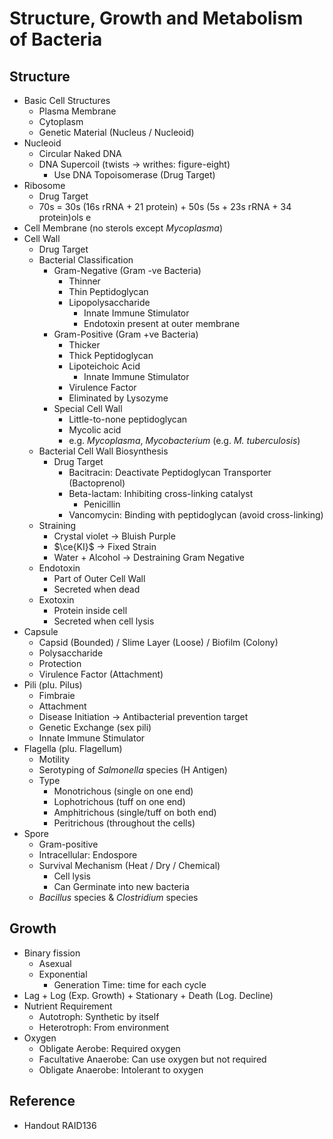 # Structure, Growth and Metabolism of Bacteria

## Structure

* Basic Cell Structures
  * Plasma Membrane
  * Cytoplasm
  * Genetic Material (Nucleus / Nucleoid)
* Nucleoid
  * Circular Naked DNA
  * DNA Supercoil (twists → writhes: figure-eight)
    * Use DNA Topoisomerase (Drug Target)
* Ribosome
  * Drug Target
  * 70s = 30s (16s rRNA + 21 protein) + 50s (5s + 23s rRNA + 34 protein)ols e
* Cell Membrane (no sterols except *Mycoplasma*)
* Cell Wall
  * Drug Target
  * Bacterial Classification
    * Gram-Negative (Gram -ve Bacteria)
      * Thinner
      * Thin Peptidoglycan
      * Lipopolysaccharide
        * Innate Immune Stimulator
        * Endotoxin present at outer membrane
    * Gram-Positive (Gram +ve Bacteria)
      * Thicker
      * Thick Peptidoglycan
      * Lipoteichoic Acid
        * Innate Immune Stimulator
      * Virulence Factor
      * Eliminated by Lysozyme
    * Special Cell Wall
      * Little-to-none peptidoglycan
      * Mycolic acid
      * e.g. *Mycoplasma*, *Mycobacterium* (e.g. *M. tuberculosis*)
  * Bacterial Cell Wall Biosynthesis
    * Drug Target
      * Bacitracin: Deactivate Peptidoglycan Transporter (Bactoprenol)
      * Beta-lactam: Inhibiting cross-linking catalyst
        * Penicillin
      * Vancomycin: Binding with peptidoglycan (avoid cross-linking)
  * Straining
    * Crystal violet → Bluish Purple
    * $\ce{KI}$ → Fixed Strain
    * Water + Alcohol → Destraining Gram Negative
  * Endotoxin
    * Part of Outer Cell Wall
    * Secreted when dead
  * Exotoxin
    * Protein inside cell
    * Secreted when cell lysis
* Capsule
  * Capsid (Bounded) / Slime Layer (Loose) / Biofilm (Colony)
  * Polysaccharide
  * Protection
  * Virulence Factor (Attachment)
* Pili (plu. Pilus)
  * Fimbraie
  * Attachment
  * Disease Initiation → Antibacterial prevention target
  * Genetic Exchange (sex pili)
  * Innate Immune Stimulator
* Flagella (plu. Flagellum)
  * Motility
  * Serotyping of *Salmonella* species (H Antigen)
  * Type
    * Monotrichous (single on one end)
    * Lophotrichous (tuff on one end)
    * Amphitrichous (single/tuff on both end)
    * Peritrichous (throughout the cells)
* Spore
  * Gram-positive
  * Intracellular: Endospore
  * Survival Mechanism (Heat / Dry / Chemical)
    * Cell lysis
    * Can Germinate into new bacteria
  * *Bacillus* species & *Clostridium* species

## Growth

* Binary fission
  * Asexual
  * Exponential
    * Generation Time: time for each cycle
* Lag + Log (Exp. Growth) + Stationary + Death (Log. Decline)
* Nutrient Requirement
  * Autotroph: Synthetic by itself
  * Heterotroph: From environment
* Oxygen
  * Obligate Aerobe: Required oxygen
  * Facultative Anaerobe: Can use oxygen but not required
  * Obligate Anaerobe: Intolerant to oxygen

## Reference

* Handout RAID136
